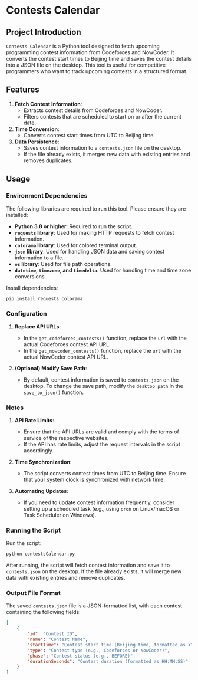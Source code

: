 # Contests Calendar

## Project Introduction
`Contests Calendar` is a Python tool designed to fetch upcoming programming contest information from Codeforces and NowCoder. It converts the contest start times to Beijing time and saves the contest details into a JSON file on the desktop. This tool is useful for competitive programmers who want to track upcoming contests in a structured format.

## Features
1. **Fetch Contest Information**:
   - Extracts contest details from Codeforces and NowCoder.
   - Filters contests that are scheduled to start on or after the current date.
2. **Time Conversion**:
   - Converts contest start times from UTC to Beijing time.
3. **Data Persistence**:
   - Saves contest information to a `contests.json` file on the desktop.
   - If the file already exists, it merges new data with existing entries and removes duplicates.

## Usage
### Environment Dependencies
The following libraries are required to run this tool. Please ensure they are installed:

- **Python 3.8 or higher**: Required to run the script.
- **`requests` library**: Used for making HTTP requests to fetch contest information.
- **`colorama` library**: Used for colored terminal output.
- **`json` library**: Used for handling JSON data and saving contest information to a file.
- **`os` library**: Used for file path operations.
- **`datetime`, `timezone`, and `timedelta`**: Used for handling time and time zone conversions.

Install dependencies:
```bash
pip install requests colorama
```
### Configuration
1. **Replace API URLs**:
   - In the `get_codeforces_contests()` function, replace the `url` with the actual Codeforces contest API URL.
   - In the `get_nowcoder_contests()` function, replace the `url` with the actual NowCoder contest API URL.

2. **(Optional) Modify Save Path**:
   - By default, contest information is saved to `contests.json` on the desktop. To change the save path, modify the `desktop_path` in the `save_to_json()` function.
### Notes
1. **API Rate Limits**:
   - Ensure that the API URLs are valid and comply with the terms of service of the respective websites.
   - If the API has rate limits, adjust the request intervals in the script accordingly.

2. **Time Synchronization**:
   - The script converts contest times from UTC to Beijing time. Ensure that your system clock is synchronized with network time.

3. **Automating Updates**:
   - If you need to update contest information frequently, consider setting up a scheduled task (e.g., using `cron` on Linux/macOS or Task Scheduler on Windows).
### Running the Script
Run the script:
```bash
python contestsCalendar.py
```
After running, the script will fetch contest information and save it to `contests.json` on the desktop. If the file already exists, it will merge new data with existing entries and remove duplicates.
### Output File Format
The saved `contests.json` file is a JSON-formatted list, with each contest containing the following fields:
```json
[
    {
        "id": "Contest ID",
        "name": "Contest Name",
        "startTime": "Contest start time (Beijing time, formatted as YYYY-MM-DD HH:MM:SS)",
        "type": "Contest type (e.g., Codeforces or NowCoder)",
        "phase": "Contest status (e.g., BEFORE)",
        "durationSeconds": "Contest duration (formatted as HH:MM:SS)"
    }
]
```
